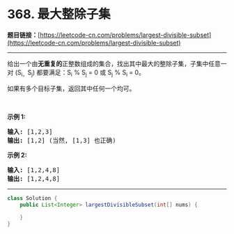 # 368. 最大整除子集

**题目链接：**[https://leetcode-cn.com/problems/largest-divisible-subset](https://leetcode-cn.com/problems/largest-divisible-subset)

---

<div class="content__1Y2H">
 <div class="notranslate">
  <p>给出一个由<strong>无重复的</strong>正整数组成的集合，找出其中最大的整除子集，子集中任意一对 (S<sub>i，</sub>S<sub>j</sub>) 都要满足：S<sub>i</sub> % S<sub>j</sub> = 0 或 S<sub>j</sub> % S<sub>i</sub> = 0。</p> 
  <p>如果有多个目标子集，返回其中任何一个均可。</p> 
  <p>&nbsp;</p> 
  <p><strong>示例 1:</strong></p> 
  <pre class="language-text"><strong>输入:</strong> [1,2,3]
<strong>输出:</strong> [1,2] (当然, [1,3] 也正确)
</pre> 
  <p><strong>示例 2:</strong></p> 
  <pre class="language-text"><strong>输入:</strong> [1,2,4,8]
<strong>输出:</strong> [1,2,4,8]
</pre> 
 </div>
</div>

---

```java
class Solution {
    public List<Integer> largestDivisibleSubset(int[] nums) {
        
    }
}
```